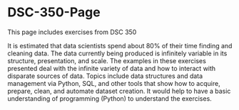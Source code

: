 # DSC-350-Page

This page includes exercises from DSC 350

It is estimated that data scientists spend about 80% of their time finding 
and cleaning data. The data currently being produced is infinitely variable 
in its structure, presentation, and scale. The examples in these exercises 
presented deal with the infinite variety of data and how to interact with 
disparate sources of data. Topics include data structures and data management 
via Python, SQL, and other tools that show how to acquire, prepare, clean, and 
automate dataset creation. It would help to have a basic understanding of 
programming (Python) to understand the exercises.
